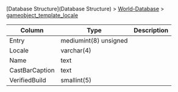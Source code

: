 [Database Structure](Database Structure) > [World-Database](World-Database) > [gameobject_template_locale](gameobject_template_locale)

Column | Type | Description
--- | --- | ---
Entry | mediumint(8) unsigned | 
Locale | varchar(4) | 
Name | text | 
CastBarCaption | text | 
VerifiedBuild | smallint(5) | 
